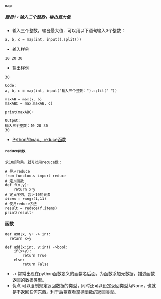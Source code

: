 
#### `map`
##### 题目1：输入三个整数，输出最大值
* 输入三个整数，输出最大值，可以用以下语句输入3个整数：
```
a, b, c = map(int, input().split())
```
* 输入样例
```
10 20 30
```
* 输出样例
```
30
```
```
Code:
a, b, c = map(int, input("输入三个整数：").split(" "))

maxAB = max(a, b)
maxABC = max(maxAB, c)

print(maxABC)

Output:
输入三个整数：10 20 30
30

```

* [Python的map、reduce函数](https://zhuanlan.zhihu.com/p/77311224)

#### `reduce函数`

```
求10的阶乘，就可以用reduce做：

# 导入reduce
from functools import reduce 
# 定义函数
def f(x,y):
    return x*y
# 定义序列，含1~10的元素
items = range(1,11)
# 使用reduce方法
result = reduce(f,items)
print(result)
```

#### 函数

```
def add(x, y) -> int:
  return x+y
  
def add(x:int, y:int) ->bool:
    if(x>y):
        return True
    else:
        return False

```
* `->` 常常出现在python函数定义的函数名后面，为函数添加元数据，描述函数返回的数据类型。
* 优点 可以强制规定返回数据的类型，同时还可以设定返回类型为None，也就是不返回任何东西。利于后期查看掌握函数的返回类型。










